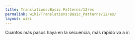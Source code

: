 ```yaml
---
title: Translations:Basic Patterns/12/es
permalink: wiki/Translations:Basic_Patterns/12/es/
layout: wiki
---
```


Cuantos más pasos haya en la secuencia, más rápido va a ir:
